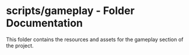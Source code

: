# scripts/gameplay - Folder Documentation
This folder contains the resources and assets for the gameplay section of the project.
